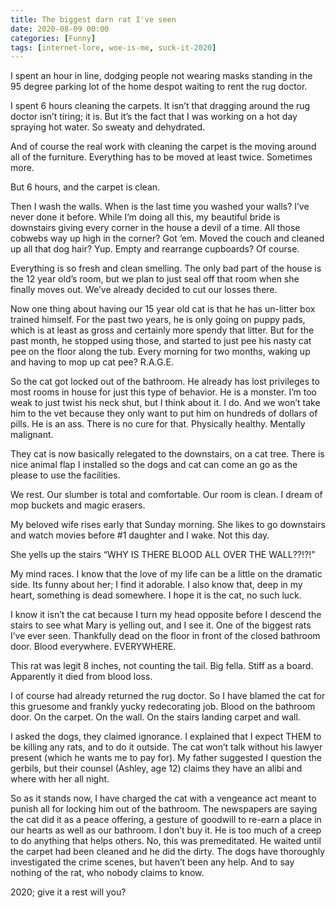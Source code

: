 ```yaml
---
title: The biggest darn rat I've seen
date: 2020-08-09 00:00
categories: [Funny]
tags: [internet-lore, woe-is-me, suck-it-2020]
---
```

I spent an hour in line, dodging people not wearing masks standing in the 95 degree parking lot of the home despot waiting to rent the rug doctor.

<!--more-->

I spent 6 hours cleaning the carpets.  It isn’t that dragging around the rug doctor isn’t tiring; it is.  But it’s the fact that I was working on a hot day spraying hot water.  So sweaty and dehydrated.

And of course the real work with cleaning the carpet is the moving around all of the furniture.  Everything has to be moved at least twice.  Sometimes more.

But 6 hours, and the carpet is clean.

Then I wash the walls.  When is the last time you washed your walls?  I’ve never done it before.  While I’m doing all this, my beautiful bride is downstairs giving every corner in the house a devil of a time.  All those cobwebs way up high in the corner?  Got ‘em.  Moved the couch and cleaned up all that dog hair?  Yup.  Empty and rearrange cupboards?  Of course.

Everything is so fresh and clean smelling.  The only bad part of the house is the 12 year old’s room, but we plan to just seal off that room when she finally moves out.  We’ve already decided to cut our losses there.

Now one thing about having our 15 year old cat is that he has un-litter box trained himself.   For the past two years, he is only going on puppy pads, which is at least as gross and certainly more spendy that litter.  But for the past month, he stopped using those, and started to just pee his nasty cat pee on the floor along the tub.  Every morning for two months, waking up and having to mop up cat pee?  R.A.G.E.

So the cat got locked out of the bathroom.  He already has lost privileges to most rooms in house for just this type of behavior.  He is a monster. I’m too weak to just twist his neck shut, but I think about it.  I do.  And we won’t take him to the vet because they only want to put him on hundreds of dollars of pills.  He is an ass.  There is no cure for that.  Physically healthy.  Mentally malignant.

They cat is now basically relegated to the downstairs, on a cat tree.  There is nice animal flap I installed so the dogs and cat can come an go as the please to use the facilities.

We rest.  Our slumber is total and comfortable.  Our room is clean.  I dream of mop buckets and magic erasers.

My beloved wife rises early that Sunday morning.  She likes to go downstairs and watch movies before #1 daughter and I wake.  Not this day.

She yells up the stairs “WHY IS THERE BLOOD ALL OVER THE WALL??!?!”

My mind races.  I know that the love of my life can be a little on the dramatic side.  Its funny about her; I find it adorable.  I also know that, deep in my heart, something is dead somewhere.  I hope it is the cat, no such luck.

I know it isn’t the cat because I turn my head opposite before I descend the stairs to see what Mary is yelling out, and I see it.  One of the biggest rats I’ve ever seen.  Thankfully dead on the floor in front of the closed bathroom door.  Blood everywhere.  EVERYWHERE.

This rat was legit 8 inches, not counting the tail.  Big fella.  Stiff as a board.  Apparently it died from blood loss.

I of course had already returned the rug doctor.  So I have blamed the cat for this gruesome and frankly yucky redecorating job. Blood on the bathroom door.  On the carpet.  On the wall.  On the stairs landing carpet and wall.

I asked the dogs, they claimed ignorance.  I explained that I expect THEM to be killing any rats, and to do it outside.  The cat won’t talk without his lawyer present (which he wants me to pay for).  My father suggested I question the gerbils, but their counsel (Ashley, age 12) claims they have an alibi and where with her all night.

So as it stands now, I have charged the cat with a vengeance act meant to punish all for locking him out of the bathroom.  The newspapers are saying the cat did it as a peace offering, a gesture of goodwill to re-earn a place in our hearts as well as our bathroom.  I don’t buy it.  He is too much of a creep to do anything that helps others.  No, this was premeditated.  He waited until the carpet had been cleaned and he did the dirty.  The dogs have thoroughly investigated the crime scenes, but haven’t been any help. And to say nothing of the rat, who nobody claims to know.

2020; give it a rest will you?
